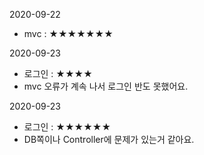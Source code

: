 2020-09-22
- mvc : ★★★★★★★

2020-09-23
- 로그인 : ★★★★
- mvc 오류가 계속 나서 로그인 반도 못했어요.

2020-09-23
- 로그인 : ★★★★★★
- DB쪽이나 Controller에 문제가 있는거 같아요.